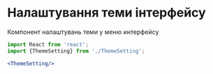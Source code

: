 # Налаштування теми інтерфейсу

Компонент налаштувань теми у меню интерфейсу

```jsx
import React from 'react';
import {ThemeSetting} from './ThemeSetting';

<ThemeSetting/>
```
